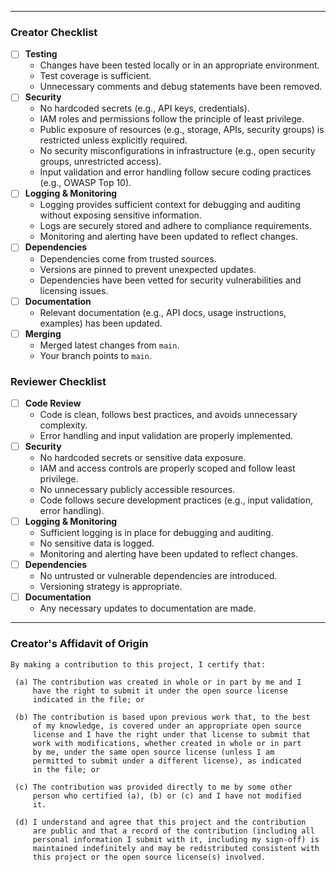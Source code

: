 <!--
Please use Conventional Commits 1.0.0 Format for the PR

    <type>[optional scope]: <description>

    [optional body]

    [optional footer(s)]

See https://www.conventionalcommits.org/en/v1.0.0/ for examples
-->


----

### Creator Checklist
<!-- Check items by adding an "x" within the brackets or clicking after the PR is created. -->  

- [ ] **Testing**
  - Changes have been tested locally or in an appropriate environment.
  - Test coverage is sufficient.
  - Unnecessary comments and debug statements have been removed.
- [ ] **Security**
  - No hardcoded secrets (e.g., API keys, credentials).
  - IAM roles and permissions follow the principle of least privilege.
  - Public exposure of resources (e.g., storage, APIs, security groups) is restricted unless explicitly required.
  - No security misconfigurations in infrastructure (e.g., open security groups, unrestricted access).
  - Input validation and error handling follow secure coding practices (e.g., OWASP Top 10).
- [ ] **Logging & Monitoring**
  - Logging provides sufficient context for debugging and auditing without exposing sensitive information.
  - Logs are securely stored and adhere to compliance requirements.
  - Monitoring and alerting have been updated to reflect changes.
- [ ] **Dependencies**
  - Dependencies come from trusted sources.
  - Versions are pinned to prevent unexpected updates.
  - Dependencies have been vetted for security vulnerabilities and licensing issues.
- [ ] **Documentation**
  - Relevant documentation (e.g., API docs, usage instructions, examples) has been updated.
- [ ] **Merging**
  - Merged latest changes from `main`.
  - Your branch points to `main`.

### Reviewer Checklist
<!-- Ensure all security and quality checks are met before approving. -->  

- [ ] **Code Review**
  - Code is clean, follows best practices, and avoids unnecessary complexity.
  - Error handling and input validation are properly implemented.
- [ ] **Security**
  - No hardcoded secrets or sensitive data exposure.
  - IAM and access controls are properly scoped and follow least privilege.
  - No unnecessary publicly accessible resources.
  - Code follows secure development practices (e.g., input validation, error handling).
- [ ] **Logging & Monitoring**
  - Sufficient logging is in place for debugging and auditing.
  - No sensitive data is logged.
  - Monitoring and alerting have been updated to reflect changes.
- [ ] **Dependencies**
  - No untrusted or vulnerable dependencies are introduced.
  - Versioning strategy is appropriate.
- [ ] **Documentation**
  - Any necessary updates to documentation are made.
     
----

### Creator's Affidavit of Origin

```text
By making a contribution to this project, I certify that:

 (a) The contribution was created in whole or in part by me and I
     have the right to submit it under the open source license
     indicated in the file; or

 (b) The contribution is based upon previous work that, to the best
     of my knowledge, is covered under an appropriate open source
     license and I have the right under that license to submit that
     work with modifications, whether created in whole or in part
     by me, under the same open source license (unless I am
     permitted to submit under a different license), as indicated
     in the file; or

 (c) The contribution was provided directly to me by some other
     person who certified (a), (b) or (c) and I have not modified
     it.

 (d) I understand and agree that this project and the contribution
     are public and that a record of the contribution (including all
     personal information I submit with it, including my sign-off) is
     maintained indefinitely and may be redistributed consistent with
     this project or the open source license(s) involved.
```
